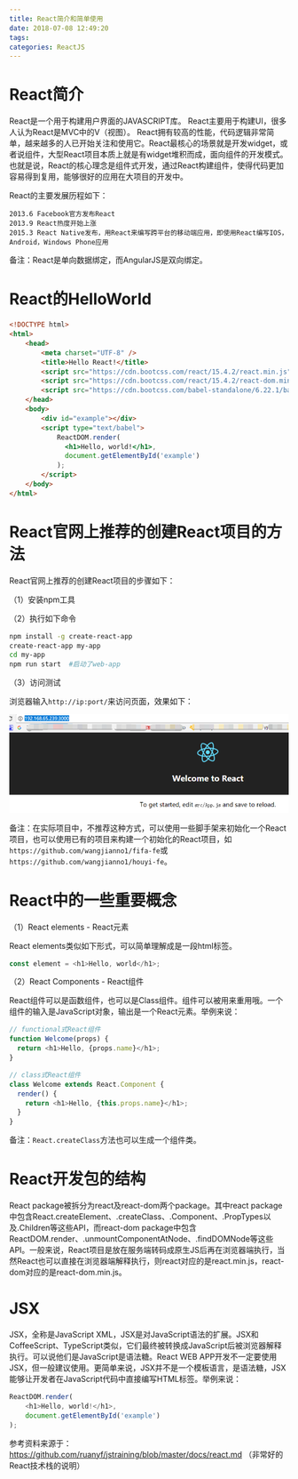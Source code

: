 ```yaml
---
title: React简介和简单使用
date: 2018-07-08 12:49:20
tags:
categories: ReactJS
---
```


# React简介

React是一个用于构建用户界面的JAVASCRIPT库。 React主要用于构建UI，很多人认为React是MVC中的V（视图）。 React拥有较高的性能，代码逻辑非常简单，越来越多的人已开始关注和使用它。React最核心的场景就是开发widget，或者说组件，大型React项目本质上就是有widget堆积而成，面向组件的开发模式。也就是说，React的核心理念是组件式开发，通过React构建组件，使得代码更加容易得到复用，能够很好的应用在大项目的开发中。

React的主要发展历程如下：

```
2013.6 Facebook官方发布React
2013.9 React热度开始上涨
2015.3 React Native发布，用React来编写跨平台的移动端应用，即使用React编写IOS，Android，Windows Phone应用
```

备注：React是单向数据绑定，而AngularJS是双向绑定。

# React的HelloWorld

```html
<!DOCTYPE html>
<html>
    <head>
        <meta charset="UTF-8" />
        <title>Hello React!</title>
        <script src="https://cdn.bootcss.com/react/15.4.2/react.min.js"></script>
        <script src="https://cdn.bootcss.com/react/15.4.2/react-dom.min.js"></script>
        <script src="https://cdn.bootcss.com/babel-standalone/6.22.1/babel.min.js"></script>
    </head>
    <body>
        <div id="example"></div>
        <script type="text/babel">
            ReactDOM.render(
              <h1>Hello, world!</h1>,
              document.getElementById('example')
            );
        </script>
    </body>
</html>
```

# React官网上推荐的创建React项目的方法

React官网上推荐的创建React项目的步骤如下：

（1）安装npm工具

（2）执行如下命令

```bash
npm install -g create-react-app
create-react-app my-app
cd my-app
npm run start  #启动了web-app
```

（3）访问测试

浏览器输入`http://ip:port/`来访问页面，效果如下：

![](/images/react_1_1.png)

备注：在实际项目中，不推荐这种方式，可以使用一些脚手架来初始化一个React项目，也可以使用已有的项目来构建一个初始化的React项目，如`https://github.com/wangjianno1/fifa-fe`或`https://github.com/wangjianno1/houyi-fe`。

# React中的一些重要概念

（1）React elements  - React元素

React elements类似如下形式，可以简单理解成是一段html标签。

```javascript
const element = <h1>Hello, world</h1>;
```

（2）React Components  - React组件

React组件可以是函数组件，也可以是Class组件。组件可以被用来重用哦。一个组件的输入是JavaScript对象，输出是一个React元素。举例来说：

```javascript
// functional式React组件
function Welcome(props) {
  return <h1>Hello, {props.name}</h1>;
}
```

```javascript
// class式React组件
class Welcome extends React.Component {
  render() {
    return <h1>Hello, {this.props.name}</h1>;
  }
}
```

备注：`React.createClass`方法也可以生成一个组件类。

# React开发包的结构

React package被拆分为react及react-dom两个package。其中react package中包含React.createElement、.createClass、.Component、.PropTypes以及.Children等这些API，而react-dom package中包含ReactDOM.render、.unmountComponentAtNode、.findDOMNode等这些API。一般来说，React项目是放在服务端转码成原生JS后再在浏览器端执行，当然React也可以直接在浏览器端解释执行，则react对应的是react.min.js，react-dom对应的是react-dom.min.js。

# JSX
JSX，全称是JavaScript XML，JSX是对JavaScript语法的扩展。JSX和CoffeeScript、TypeScript类似，它们最终被转换成JavaScript后被浏览器解释执行。可以说他们是JavaScript是语法糖。React WEB APP开发不一定要使用JSX，但一般建议使用。更简单来说，JSX并不是一个模板语言，是语法糖，JSX能够让开发者在JavaScript代码中直接编写HTML标签。举例来说：

```javascript
ReactDOM.render(
    <h1>Hello, world!</h1>,
    document.getElementById('example')
);
```

参考资料来源于：
https://github.com/ruanyf/jstraining/blob/master/docs/react.md （非常好的React技术栈的说明）
